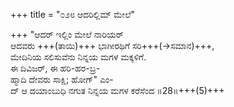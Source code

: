 +++
title = "೦೨೮ ಆದರಿಲ್ಲಿಮ್ ಮೇಲೆ"

+++
"ಆದರ್ ಇಲ್ಲಿಂ ಮೇಲೆ ನಾರಿಯರ್  
ಆದವರು +++(ತಾಯಿ)+++ ಭಾಗೀರಥಿಗೆ ಸರಿ+++(→ಸಮಾನ)+++,  
ಮೇದಿನಿಯ ಸಲಿಸುವೆನು ನಿನ್ನಯ ಮಗಳ ಮಕ್ಕಳಿಗೆ.  
ಈ ದಿವಿಜರ್, ಈ ಹರಿ-ಹರ-ಬ್ರ-  
ಹ್ಮಾದಿ ದೇವರು ಸಾಕ್ಷಿ; ಹೋಗ್" ಎಂ-  
ದ್ ಆ ದಯಾಂಬುಧಿ ನಗುತ ನಿನ್ನಯ ಮಗಳ ಕರೆಸೆಂದ     ॥28॥+++(5)+++